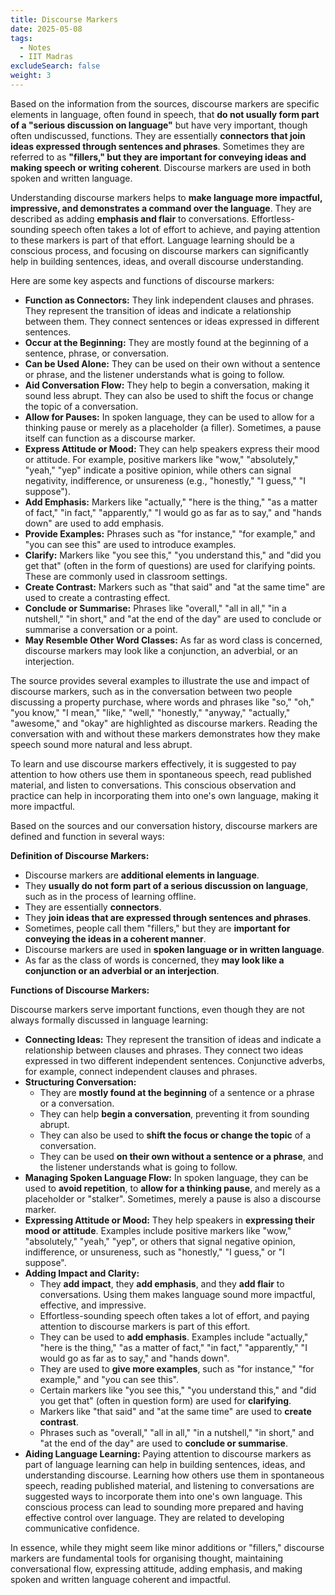 ```yaml
---
title: Discourse Markers
date: 2025-05-08
tags:
  - Notes 
  - IIT Madras
excludeSearch: false
weight: 3
---
```


Based on the information from the sources, discourse markers are specific elements in language, 
often found in speech, that **do not usually form part of a "serious discussion on language"** but have very important, though often undiscussed, functions. They are essentially **connectors that join ideas expressed through sentences and phrases**. Sometimes they are referred to as **"fillers," but they are important for conveying ideas and making speech or writing coherent**. Discourse markers are used in both spoken and written language.

Understanding discourse markers helps to **make language more impactful, impressive, and demonstrates a command over the language**. They are described as adding **emphasis and flair** to conversations. Effortless-sounding speech often takes a lot of effort to achieve, and paying attention to these markers is part of that effort. Language learning should be a conscious process, and focusing on discourse markers can significantly help in building sentences, ideas, and overall discourse understanding.

Here are some key aspects and functions of discourse markers:

*   **Function as Connectors:** They link independent clauses and phrases. They represent the transition of ideas and indicate a relationship between them. They connect sentences or ideas expressed in different sentences.
*   **Occur at the Beginning:** They are mostly found at the beginning of a sentence, phrase, or conversation.
*   **Can be Used Alone:** They can be used on their own without a sentence or phrase, and the listener understands what is going to follow.
*   **Aid Conversation Flow:** They help to begin a conversation, making it sound less abrupt. They can also be used to shift the focus or change the topic of a conversation.
*   **Allow for Pauses:** In spoken language, they can be used to allow for a thinking pause or merely as a placeholder (a filler). Sometimes, a pause itself can function as a discourse marker.
*   **Express Attitude or Mood:** They can help speakers express their mood or attitude. For example, positive markers like "wow," "absolutely," "yeah," "yep" indicate a positive opinion, while others can signal negativity, indifference, or unsureness (e.g., "honestly," "I guess," "I suppose").
*   **Add Emphasis:** Markers like "actually," "here is the thing," "as a matter of fact," "in fact," "apparently," "I would go as far as to say," and "hands down" are used to add emphasis.
*   **Provide Examples:** Phrases such as "for instance," "for example," and "you can see this" are used to introduce examples.
*   **Clarify:** Markers like "you see this," "you understand this," and "did you get that" (often in the form of questions) are used for clarifying points. These are commonly used in classroom settings.
*   **Create Contrast:** Markers such as "that said" and "at the same time" are used to create a contrasting effect.
*   **Conclude or Summarise:** Phrases like "overall," "all in all," "in a nutshell," "in short," and "at the end of the day" are used to conclude or summarise a conversation or a point.
*   **May Resemble Other Word Classes:** As far as word class is concerned, discourse markers may look like a conjunction, an adverbial, or an interjection.

The source provides several examples to illustrate the use and impact of discourse markers, such as in the conversation between two people discussing a property purchase, where words and phrases like "so," "oh," "you know," "I mean," "like," "well," "honestly," "anyway," "actually," "awesome," and "okay" are highlighted as discourse markers. Reading the conversation with and without these markers demonstrates how they make speech sound more natural and less abrupt.

To learn and use discourse markers effectively, it is suggested to pay attention to how others use them in spontaneous speech, read published material, and listen to conversations. This conscious observation and practice can help in incorporating them into one's own language, making it more impactful.


Based on the sources and our conversation history, discourse markers are defined and function in several ways:

**Definition of Discourse Markers:**

*   Discourse markers are **additional elements in language**.
*   They **usually do not form part of a serious discussion on language**, such as in the process of learning offline.
*   They are essentially **connectors**.
*   They **join ideas that are expressed through sentences and phrases**.
*   Sometimes, people call them "fillers," but they are **important for conveying the ideas in a coherent manner**.
*   Discourse markers are used in **spoken language or in written language**.
*   As far as the class of words is concerned, they **may look like a conjunction or an adverbial or an interjection**.

**Functions of Discourse Markers:**

Discourse markers serve important functions, even though they are not always formally discussed in language learning:

*   **Connecting Ideas:** They represent the transition of ideas and indicate a relationship between clauses and phrases. They connect two ideas expressed in two different independent sentences. Conjunctive adverbs, for example, connect independent clauses and phrases.
*   **Structuring Conversation:**
    *   They are **mostly found at the beginning** of a sentence or a phrase or a conversation.
    *   They can help **begin a conversation**, preventing it from sounding abrupt.
    *   They can also be used to **shift the focus or change the topic** of a conversation.
    *   They can be used **on their own without a sentence or a phrase**, and the listener understands what is going to follow.
*   **Managing Spoken Language Flow:** In spoken language, they can be used to **avoid repetition**, to **allow for a thinking pause**, and merely as a placeholder or "stalker". Sometimes, merely a pause is also a discourse marker.
*   **Expressing Attitude or Mood:** They help speakers in **expressing their mood or attitude**. Examples include positive markers like "wow," "absolutely," "yeah," "yep", or others that signal negative opinion, indifference, or unsureness, such as "honestly," "I guess," or "I suppose".
*   **Adding Impact and Clarity:**
    *   They **add impact**, they **add emphasis**, and they **add flair** to conversations. Using them makes language sound more impactful, effective, and impressive.
    *   Effortless-sounding speech often takes a lot of effort, and paying attention to discourse markers is part of this effort.
    *   They can be used to **add emphasis**. Examples include "actually," "here is the thing," "as a matter of fact," "in fact," "apparently," "I would go as far as to say," and "hands down".
    *   They are used to **give more examples**, such as "for instance," "for example," and "you can see this".
    *   Certain markers like "you see this," "you understand this," and "did you get that" (often in question form) are used for **clarifying**.
    *   Markers like "that said" and "at the same time" are used to **create contrast**.
    *   Phrases such as "overall," "all in all," "in a nutshell," "in short," and "at the end of the day" are used to **conclude or summarise**.
*   **Aiding Language Learning:** Paying attention to discourse markers as part of language learning can help in building sentences, ideas, and understanding discourse. Learning how others use them in spontaneous speech, reading published material, and listening to conversations are suggested ways to incorporate them into one's own language. This conscious process can lead to sounding more prepared and having effective control over language. They are related to developing communicative confidence.

In essence, while they might seem like minor additions or "fillers," discourse markers are fundamental tools for organising thought, maintaining conversational flow, expressing attitude, adding emphasis, and making spoken and written language coherent and impactful.